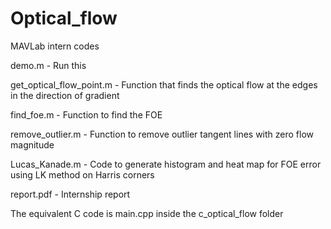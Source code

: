# Optical_flow
MAVLab intern codes

demo.m - Run this

get_optical_flow_point.m - Function that finds the optical flow at the edges in the direction of gradient

find_foe.m - Function to find the FOE

remove_outlier.m - Function to remove outlier tangent lines with zero flow magnitude

Lucas_Kanade.m - Code to generate histogram and heat map for FOE error using LK method on Harris corners

report.pdf - Internship report

The equivalent C code is main.cpp inside the c_optical_flow folder


